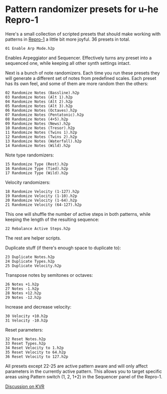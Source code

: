 # Pattern randomizer presets for u-he Repro-1

Here's a small collection of scripted presets that should make working with patterns in [Repro-1](http://www.u-he.com/cms/repro-1) a little bit more joyful. 36 presets in total.

`01 Enable Arp Mode.h2p`  

Enables Arpeggiator and Sequencer. Effectively turns any preset into a sequenced one, while keeping all other synth settings intact.

Next is a bunch of note randomizers. Each time you run these presets they will generate a different set of notes from predefined scales. Each preset has its own feel, and some of them are more random then the others:  

`02 Randomize Notes (Bassline).h2p`  
`03 Randomize Notes (Alt 1).h2p`  
`04 Randomize Notes (Alt 2).h2p`  
`05 Randomize Notes (Alt 3).h2p`  
`06 Randomize Notes (Octaves).h2p`  
`07 Randomize Notes (Pentatonic).h2p`  
`08 Randomize Notes (4+5).h2p`  
`09 Randomize Notes (News).h2p`  
`10 Randomize Notes (Tresor).h2p`  
`11 Randomize Notes (Twins 1).h2p`  
`12 Randomize Notes (Twins 2).h2p`  
`13 Randomize Notes (Waterfall).h2p`  
`14 Randomize Notes (Wild).h2p`  

Note type randomizers:  

`15 Randomize Type (Rest).h2p`  
`16 Randomize Type (Tied).h2p`  
`17 Randomize Type (Wild).h2p`  

Velocity randomizers:  

`18 Randomize Velocity (1-127).h2p`  
`19 Randomize Velocity (1-10).h2p`  
`20 Randomize Velocity (1-64).h2p`  
`21 Randomize Velocity (64-127).h2p`  

This one will shuffle the number of active steps in both patterns, while keeping the length of the resulting sequence:  

`22 Rebalance Active Steps.h2p`  

The rest are helper scripts.

Duplicate stuff (if there's enough space to duplicate to):  

`23 Duplicate Notes.h2p`  
`24 Duplicate Types.h2p`  
`25 Duplicate Velocity.h2p`  

Transpose notes by semitones or octaves:  

`26 Notes +1.h2p`  
`27 Notes -1.h2p`  
`28 Notes +12.h2p`  
`29 Notes -12.h2p`  

Increase and decrease velocity:  

`30 Velocity +10.h2p`  
`31 Velocity -10.h2p`  

Reset parameters:  

`32 Reset Notes.h2p`  
`33 Reset Types.h2p`  
`34 Reset Velocity to 1.h2p`  
`35 Reset Velocity to 64.h2p`  
`36 Reset Velocity to 127.h2p`  

All presets except 22-25 are active pattern aware and will only affect parameters in the currently active pattern. This allows you to target specific areas using Pattern switch (1, 2, 1+2) in the Sequencer panel of the Repro-1.

[Discussion on KVR](https://www.kvraudio.com/forum/viewtopic.php?f=31&t=475459)

